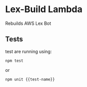 # Lex-Build Lambda
Rebuilds AWS Lex Bot

## Tests
test are running using:
```shell
npm test
```
or
```shell
npm unit {{test-name}}
```

